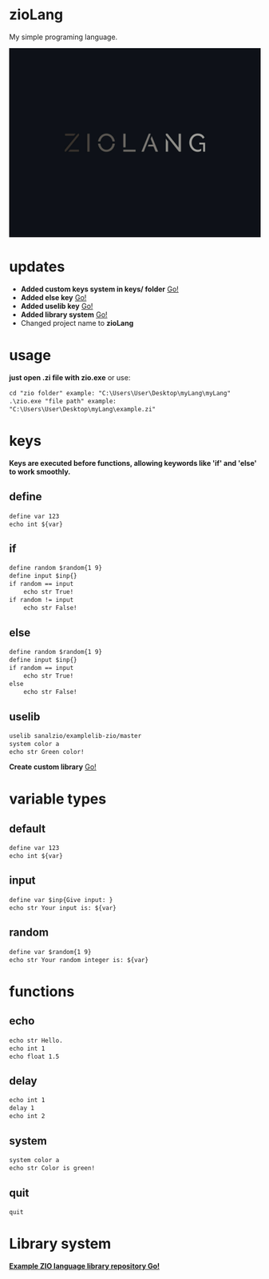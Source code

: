 # zioLang
My simple programing language.

![ZioLang](logos/repoimage/ziolang.jpg)

# updates
- **Added custom keys system in keys/ folder** [Go!](#keys)
- **Added else key** <a href="#else">Go!</a>
- **Added uselib key** <a href="#uselib">Go!</a>
- **Added library system** <a href="#library-system">Go!</a>
- Changed project name to **zioLang**

# usage
**just open .zi file with zio.exe**
or use:
```
cd "zio folder" example: "C:\Users\User\Desktop\myLang\myLang"
.\zio.exe "file path" example: "C:\Users\User\Desktop\myLang\example.zi"
```

# keys
**Keys are executed before functions, allowing keywords like 'if' and 'else' to work smoothly.**
## define
```
define var 123
echo int ${var}
```
## if
```
define random $random{1 9}
define input $inp{}
if random == input
    echo str True!
if random != input
    echo str False!
```
## else
```
define random $random{1 9}
define input $inp{}
if random == input
    echo str True!
else
    echo str False!
```
## uselib
```
uselib sanalzio/examplelib-zio/master
system color a
echo str Green color!
```
**Create custom library** <a href="#library-system"> Go!</a>

# variable types
## default
```
define var 123
echo int ${var}
```
## input
```
define var $inp{Give input: }
echo str Your input is: ${var}
```
## random
```
define var $random{1 9}
echo str Your random integer is: ${var}
```

# functions
## echo
```
echo str Hello.
echo int 1
echo float 1.5
```
## delay
```
echo int 1
delay 1
echo int 2
```
## system
```
system color a
echo str Color is green!
```
## quit
```
quit
```

# Library system
**[Example ZIO language library repository Go!](https://github.com/sanalzio/examplelib-zio/)**
